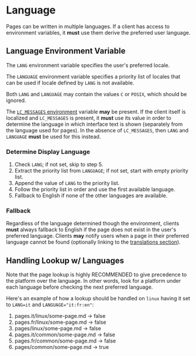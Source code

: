# Language

Pages can be written in multiple languages.
If a client has access to environment variables,
it **must** use them derive the preferred user language.
<!-- If not, then clients **must** make reasonable assumptions based on the information provided by the environment in which they operate (e.g. consulting navigator.languages in a browser, etc.). -->

## Language Environment Variable

The `LANG` environment variable specifies the user's preferred locale.

The `LANGUAGE` environment variable specifies a priority list of locales that can be used if locale defined by `LANG` is not available.

Both `LANG` and `LANGUAGE` may contain the values `C` or `POSIX`, which should be ignored.

<!-- Improve Section -->
The [`LC_MESSAGES` environment](https://www.gnu.org/software/gettext/manual/html_node/Locale-Environment-Variables.html) variable **may** be present.
If the client itself is localized and `LC_MESSAGES` is present,
it **must** use its value in order to determine the language in which interface text is shown
(separately from the language used for pages).
In the absence of `LC_MESSAGES`, then `LANG` and `LANGUAGE` **must** be used for this instead.

### Determine Display Language

1. Check `LANG`; if not set, skip to step 5.
2. Extract the priority list from `LANGUAGE`; if not set, start with empty priority list.
3. Append the value of `LANG` to the priority list.
4. Follow the priority list in order and use the first available language.
5. Fallback to English if none of the other languages are available.

### Fallback

Regardless of the language determined though the environment,
clients **must** always fallback to English if the page does not exist in the user's preferred language.
Clients **may** notify users when a page in their preferred language cannot be found
(optionally linking to the [translations section](https://github.com/tldr-pages/tldr/blob/main/CONTRIBUTING.md#translations)).

## Handling Lookup w/ Languages

Note that the page lookup is highly RECOMMENDED to give precedence to the platform over the language.
In other words, look for a platform under each language before checking the next preferred language.

Here's an example of how a lookup should be handled on `linux` having it set to `LANG=it` and `LANGUAGE="it:fr:en"`:

1. pages.it/linux/some-page.md -> false
2. pages.fr/linux/some-page.md -> false
3. pages/linux/some-page.md -> false
4. pages.it/common/some-page.md -> false
5. pages.fr/common/some-page.md -> false
6. pages/common/some-page.md -> true
